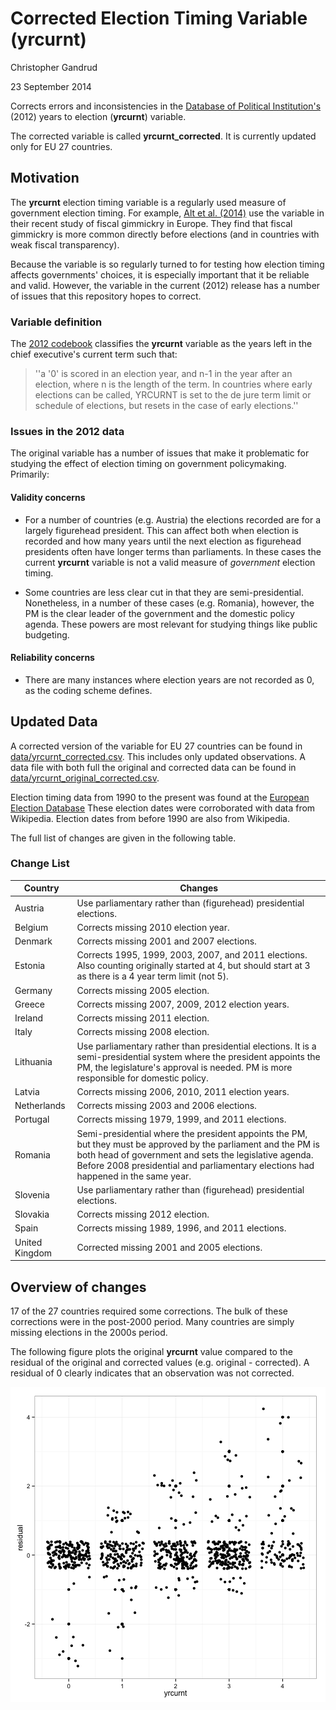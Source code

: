 Corrected Election Timing Variable (yrcurnt)
=================

Christopher Gandrud

23 September 2014

Corrects errors and inconsistencies in the
[Database of Political Institution's](http://go.worldbank.org/2EAGGLRZ40) (2012)
years to election (**yrcurnt**) variable.

The corrected variable is called **yrcurnt_corrected**. It is currently updated
only for EU 27 countries.

## Motivation

The **yrcurnt** election timing variable is a regularly used measure of government
election timing. For example, [Alt et al. (2014)](http://dx.doi.org/10.1017/S0007123414000064)
use the variable in their recent study of fiscal gimmickry in Europe. They find
that fiscal gimmickry is more common directly before elections (and in countries
with weak fiscal transparency).

Because the variable is so regularly turned to for testing how election timing affects
governments' choices, it is especially important that it be reliable and valid.
However, the variable in the current (2012) release has a number of issues that
this repository hopes to correct.

### Variable definition

The
[2012 codebook](http://siteresources.worldbank.org/INTRES/Resources/469232-1107449512766/DPI2012_Codebook2.pdf) classifies the **yrcurnt** variable as the years left in the chief
executive's current term such that:

> ''a '0' is scored in an election year, and n-1 in the year after an election, where n is the length of the term. In countries where early elections can be called, YRCURNT is set to the de jure term limit or schedule of elections, but resets in the case of early elections.''

### Issues in the 2012 data

The original variable has a number of issues that make it problematic for studying
the effect of election timing on government policymaking. Primarily:

#### Validity concerns

- For a number of countries (e.g. Austria) the elections recorded are for a largely
figurehead president. This can affect both when election is recorded and how many
years until the next election as figurehead presidents often have longer terms than
parliaments. In these cases the current **yrcurnt** variable is not
a valid measure of *government* election timing.

- Some countries are less clear cut in that they are semi-presidential. Nonetheless,
in a number of these cases (e.g. Romania), however, the PM is the clear leader of the government
and the domestic policy agenda. These powers are most relevant for studying things
like public budgeting.

#### Reliability concerns

- There are many instances where election years are not recorded as 0, as the
coding scheme defines.

## Updated Data

A corrected version of the variable for EU 27 countries can be found in
[data/yrcurnt_corrected.csv](data/yrcurnt_corrected.csv). This includes only updated
observations. A data file with both full
the original and corrected data can be found in [data/yrcurnt_original_corrected.csv](data/yrcurnt_original_corrected.csv).

Election timing data from 1990 to the present was found at the
[European Election Database](http://www.nsd.uib.no/european_election_database/)
These election dates were corroborated with data from Wikipedia. Election dates from
before 1990 are also from Wikipedia.

The full list of changes are given in the following table.

### Change List

| Country | Changes                                                            |
| ------- | ------------------------------------------------------------------ |
| Austria | Use parliamentary rather than (figurehead) presidential elections. |
| Belgium | Corrects missing 2010 election year.                               |
| Denmark | Corrects missing 2001 and 2007 elections.                          |
| Estonia | Corrects 1995, 1999, 2003, 2007, and 2011 elections. Also counting originally started at 4, but should start at 3 as there is a 4 year term limit (not 5). |
| Germany | Corrects missing 2005 election.                                    |
| Greece  | Corrects missing 2007, 2009, 2012 election years.                  |
| Ireland | Corrects missing 2011 election.                                    |
| Italy   | Corrects missing 2008 election.                                    |
| Lithuania | Use parliamentary rather than presidential elections. It is a semi-presidential system where the president appoints the PM, the legislature's approval is needed. PM is more responsible for domestic policy. |
| Latvia  | Corrects missing 2006, 2010, 2011 election years.                  |
| Netherlands | Corrects missing 2003 and 2006 elections.                      |
| Portugal | Corrects missing 1979, 1999, and 2011 elections.                  |
| Romania | Semi-presidential where the president appoints the PM, but they must be approved by the parliament and the PM is both head of government and sets the legislative agenda. Before 2008 presidential and parliamentary elections had happened in the same year. |
| Slovenia | Use parliamentary rather than (figurehead) presidential elections.|
| Slovakia | Corrects missing 2012 election.                                   |
| Spain   | Corrects missing 1989, 1996, and 2011 elections.                   |
| United Kingdom | Corrected missing 2001 and 2005 elections.                  |

## Overview of changes

17 of the 27 countries required some corrections. The bulk of these corrections
were in the post-2000 period. Many countries are simply missing elections in
the 2000s period.

The following figure plots the original **yrcurnt** value compared to the
residual of the original and corrected values (e.g. original - corrected). A
residual of 0 clearly indicates that an observation was not corrected.

![plot of chunk unnamed-chunk-1](figure/unnamed-chunk-1.png) 
